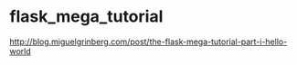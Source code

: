 # flask_mega_tutorial
http://blog.miguelgrinberg.com/post/the-flask-mega-tutorial-part-i-hello-world
